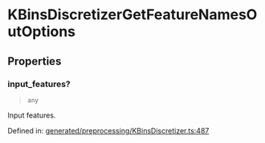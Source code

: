 # KBinsDiscretizerGetFeatureNamesOutOptions

## Properties

### input\_features?

> `any`

Input features.

Defined in:  [generated/preprocessing/KBinsDiscretizer.ts:487](https://github.com/transitive-bullshit/scikit-learn-ts/blob/122b3c0/packages/sklearn/src/generated/preprocessing/KBinsDiscretizer.ts#L487)

